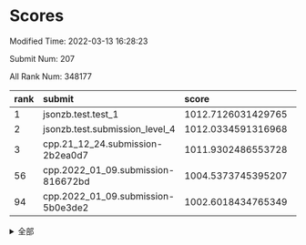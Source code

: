 # Scores

Modified Time: 2022-03-13 16:28:23

Submit Num: 207

All Rank Num: 348177

| rank |               submit               |       score        |       sigma        | pk_num |
| :--- | :--------------------------------- | :----------------- | :----------------- | :----- |
| 1    | jsonzb.test.test_1                 | 1012.7126031429765 | 0.8038651590242021 | 6726   |
| 2    | jsonzb.test.submission_level_4     | 1012.0334591316968 | 0.800683575439304  | 6731   |
| 3    | cpp.21_12_24.submission-2b2ea0d7   | 1011.9302486553728 | 0.7791929848035215 | 6729   |
| 56   | cpp.2022_01_09.submission-816672bd | 1004.5373745395207 | 0.7205597641990985 | 6732   |
| 94   | cpp.2022_01_09.submission-5b0e3de2 | 1002.6018434765349 | 0.7208674186369384 | 6730   |


<details>
<summary>全部</summary>

| rank |                 submit                 |       score        |       sigma        | pk_num |
| :--- | :------------------------------------- | :----------------- | :----------------- | :----- |
| 1    | jsonzb.test.test_1                     | 1012.7126031429765 | 0.8038651590242021 | 6726   |
| 2    | jsonzb.test.submission_level_4         | 1012.0334591316968 | 0.800683575439304  | 6731   |
| 3    | cpp.21_12_24.submission-2b2ea0d7       | 1011.9302486553728 | 0.7791929848035215 | 6729   |
| 4    | gobigger.level_3.submission_level_3_16 | 1011.4068322422509 | 0.7530957300417717 | 6728   |
| 5    | gobigger.level_3.submission_level_3_6  | 1011.3174035248672 | 0.8088662529860238 | 6734   |
| 6    | gobigger.level_3.submission_level_3_15 | 1011.2955405206094 | 0.7699759173460755 | 6728   |
| 7    | gobigger.level_3.submission_level_3_34 | 1011.2101089747789 | 0.7813184376237522 | 6731   |
| 8    | gobigger.level_3.submission_level_3_30 | 1011.181776222908  | 0.7682443042207541 | 6729   |
| 9    | gobigger.level_3.submission_level_3_11 | 1010.7344388850412 | 0.7455076306456124 | 6733   |
| 10   | gobigger.level_3.submission_level_3_26 | 1010.6417915680694 | 0.7674063615551224 | 6729   |
| 11   | gobigger.level_3.submission_level_3_13 | 1010.6280167160455 | 0.7645240009868121 | 6726   |
| 12   | gobigger.level_3.submission_level_3_0  | 1010.5974215085797 | 0.7691262044489335 | 6723   |
| 13   | gobigger.level_3.submission_level_3_43 | 1010.5057586336344 | 0.7359535843382792 | 6729   |
| 14   | gobigger.level_3.submission_level_3_27 | 1010.3947905951655 | 0.7620560584732776 | 6734   |
| 15   | gobigger.level_3.submission_level_3_20 | 1010.3916327880855 | 0.772298018385845  | 6733   |
| 16   | gobigger.level_3.submission_level_3_38 | 1010.3760023016879 | 0.7637034305885415 | 6728   |
| 17   | gobigger.level_3.submission_level_3_22 | 1010.3241289811677 | 0.7487455554103797 | 6729   |
| 18   | gobigger.level_3.submission_level_3_42 | 1010.3215005703064 | 0.7559992573789824 | 6727   |
| 19   | gobigger.level_3.submission_level_3_36 | 1010.2220078302948 | 0.7667762164811661 | 6727   |
| 20   | gobigger.level_3.submission_level_3_41 | 1010.1975223692231 | 0.7550687680945037 | 6726   |
| 21   | gobigger.level_3.submission_level_3_28 | 1010.1751247120836 | 0.7688659826379417 | 6731   |
| 22   | gobigger.level_3.submission_level_3_48 | 1010.1640852831412 | 0.7598745452140049 | 6723   |
| 23   | gobigger.level_3.submission_level_3_39 | 1010.1412590627034 | 0.7804359273713372 | 6722   |
| 24   | gobigger.level_3.submission_level_3_4  | 1010.0771942754    | 0.7681502216937608 | 6733   |
| 25   | gobigger.level_3.submission_level_3_9  | 1010.0590462749606 | 0.7668337723576768 | 6721   |
| 26   | gobigger.level_3.submission_level_3_25 | 1010.0399357732073 | 0.7664621136296683 | 6729   |
| 27   | gobigger.level_3.submission_level_3_29 | 1009.9999926073974 | 0.7605023947979086 | 6724   |
| 28   | gobigger.level_3.submission_level_3_49 | 1009.9913024919728 | 0.755498036380801  | 6730   |
| 29   | gobigger.level_3.submission_level_3_19 | 1009.9740638745748 | 0.7485355035042771 | 6728   |
| 30   | gobigger.level_3.submission_level_3_7  | 1009.9042780711507 | 0.7511679810013523 | 6723   |
| 31   | gobigger.level_3.submission_level_3_17 | 1009.8998033816737 | 0.7500520613452982 | 6730   |
| 32   | gobigger.level_3.submission_level_3_33 | 1009.8550578560079 | 0.7737529255901958 | 6729   |
| 33   | gobigger.level_3.submission_level_3_46 | 1009.8281270902197 | 0.7326946076273033 | 6728   |
| 34   | gobigger.level_3.submission_level_3_21 | 1009.8215829892761 | 0.7492870418983724 | 6728   |
| 35   | gobigger.level_3.submission_level_3_3  | 1009.8104575638123 | 0.7497360754473709 | 6725   |
| 36   | gobigger.level_3.submission_level_3_12 | 1009.7200303912388 | 0.7570465262574252 | 6727   |
| 37   | gobigger.level_3.submission_level_3_2  | 1009.6261875466187 | 0.7456407354034194 | 6727   |
| 38   | gobigger.level_3.submission_level_3_18 | 1009.562625722977  | 0.7346182868684658 | 6730   |
| 39   | gobigger.level_3.submission_level_3_32 | 1009.4497299797902 | 0.735310741911853  | 6726   |
| 40   | gobigger.level_3.submission_level_3_47 | 1009.4371632367634 | 0.7411042353254298 | 6733   |
| 41   | gobigger.level_3.submission_level_3_24 | 1009.4288885089582 | 0.7326798943942039 | 6727   |
| 42   | gobigger.level_3.submission_level_3_45 | 1009.4093200716271 | 0.7615882233711558 | 6734   |
| 43   | gobigger.level_3.submission_level_3_37 | 1009.3987890953977 | 0.7605158552081316 | 6726   |
| 44   | gobigger.level_3.submission_level_3_10 | 1009.3549049159902 | 0.7541145038216835 | 6729   |
| 45   | gobigger.level_3.submission_level_3_1  | 1009.3543103732899 | 0.7402114892636523 | 6730   |
| 46   | gobigger.level_3.submission_level_3_14 | 1009.2817076554838 | 0.7545336936851423 | 6729   |
| 47   | gobigger.level_3.submission_level_3_23 | 1009.180592985962  | 0.754178163358192  | 6729   |
| 48   | gobigger.level_3.submission_level_3_44 | 1009.1322313986564 | 0.744698716086464  | 6729   |
| 49   | gobigger.level_3.submission_level_3_40 | 1009.0662813695236 | 0.743544384271946  | 6727   |
| 50   | gobigger.level_3.submission_level_3_8  | 1008.8914961164494 | 0.7467962736280049 | 6729   |
| 51   | gobigger.level_3.submission_level_3_5  | 1008.7265948125104 | 0.7417896676807668 | 6726   |
| 52   | gobigger.level_3.submission_level_3_35 | 1008.6665641603129 | 0.7531864445554095 | 6728   |
| 53   | gobigger.level_3.submission_level_3_31 | 1008.3237357179264 | 0.7399547275962065 | 6731   |
| 54   | gobigger.level_1.submission_level_1_36 | 1005.2563308495551 | 0.7318577343799151 | 6727   |
| 55   | gobigger.level_1.submission_level_1_21 | 1004.7683944576845 | 0.7223836703213349 | 6727   |
| 56   | cpp.2022_01_09.submission-816672bd     | 1004.5373745395207 | 0.7205597641990985 | 6732   |
| 57   | gobigger.level_1.submission_level_1_26 | 1004.5281333759531 | 0.717569372576098  | 6732   |
| 58   | gobigger.level_1.submission_level_1_12 | 1004.4538862372702 | 0.7195464052646514 | 6723   |
| 59   | gobigger.level_1.submission_level_1_18 | 1004.4310769369163 | 0.7242553223455672 | 6724   |
| 60   | gobigger.level_1.submission_level_1_8  | 1004.4204839363721 | 0.7219811769299012 | 6725   |
| 61   | gobigger.level_1.submission_level_1_28 | 1004.4156112992519 | 0.7061548831434858 | 6733   |
| 62   | gobigger.level_1.submission_level_1_34 | 1004.3061863950486 | 0.7297023567479225 | 6728   |
| 63   | gobigger.level_1.submission_level_1_0  | 1004.2693683064621 | 0.7144861507454702 | 6732   |
| 64   | gobigger.level_1.submission_level_1_16 | 1004.213826374176  | 0.7234835936519023 | 6725   |
| 65   | gobigger.level_1.submission_level_1_2  | 1004.1734391112226 | 0.7161859555760732 | 6732   |
| 66   | gobigger.level_1.submission_level_1_13 | 1004.124449369355  | 0.7084156501703689 | 6728   |
| 67   | gobigger.level_1.submission_level_1_7  | 1004.0624333319452 | 0.712667474178669  | 6733   |
| 68   | gobigger.level_1.submission_level_1_49 | 1003.9609659650201 | 0.7251354830266851 | 6729   |
| 69   | gobigger.level_1.submission_level_1_45 | 1003.9111949730197 | 0.7203713779255965 | 6727   |
| 70   | gobigger.level_1.submission_level_1_31 | 1003.7896361622779 | 0.718492549068206  | 6729   |
| 71   | gobigger.level_1.submission_level_1_4  | 1003.6917877210951 | 0.718579027653382  | 6722   |
| 72   | gobigger.level_1.submission_level_1_17 | 1003.6275105367779 | 0.7048097804205997 | 6729   |
| 73   | gobigger.level_1.submission_level_1_41 | 1003.6203978673436 | 0.7126802875015473 | 6729   |
| 74   | gobigger.level_1.submission_level_1_43 | 1003.5270441837398 | 0.7178905238955653 | 6731   |
| 75   | gobigger.level_1.submission_level_1_11 | 1003.4841778983766 | 0.7031487235300605 | 6730   |
| 76   | gobigger.level_1.submission_level_1_5  | 1003.4549666155984 | 0.7172408717827746 | 6730   |
| 77   | gobigger.level_1.submission_level_1_39 | 1003.4422707406887 | 0.7246875392219851 | 6728   |
| 78   | gobigger.level_1.submission_level_1_29 | 1003.4302853754857 | 0.727152421926889  | 6727   |
| 79   | gobigger.level_1.submission_level_1_32 | 1003.4270752578437 | 0.7228033291590973 | 6726   |
| 80   | gobigger.level_1.submission_level_1_23 | 1003.4269584326411 | 0.7108099128519025 | 6731   |
| 81   | gobigger.level_1.submission_level_1_9  | 1003.3739344601559 | 0.7171745378126314 | 6728   |
| 82   | gobigger.level_1.submission_level_1_44 | 1003.3563901445376 | 0.7090958762718667 | 6730   |
| 83   | gobigger.level_1.submission_level_1_1  | 1003.3352663007614 | 0.7166062793708563 | 6730   |
| 84   | gobigger.level_1.submission_level_1_40 | 1003.289087114639  | 0.7163597784784961 | 6730   |
| 85   | gobigger.level_1.submission_level_1_46 | 1003.2234007501212 | 0.7085577779453225 | 6727   |
| 86   | gobigger.level_1.submission_level_1_47 | 1003.1286923134371 | 0.7187081985961984 | 6727   |
| 87   | gobigger.level_1.submission_level_1_48 | 1003.1226503184841 | 0.7167737492090978 | 6727   |
| 88   | gobigger.level_1.submission_level_1_6  | 1003.082758932857  | 0.7090169001931235 | 6731   |
| 89   | gobigger.level_1.submission_level_1_15 | 1003.0673878733124 | 0.7130300090524773 | 6728   |
| 90   | gobigger.level_1.submission_level_1_33 | 1002.8872451275532 | 0.699830350555819  | 6727   |
| 91   | gobigger.level_1.submission_level_1_20 | 1002.8062227584014 | 0.7049447909643517 | 6726   |
| 92   | gobigger.level_1.submission_level_1_25 | 1002.6329657922273 | 0.7249579318182775 | 6729   |
| 93   | gobigger.level_1.submission_level_1_10 | 1002.6058610597454 | 0.7056660999477015 | 6728   |
| 94   | cpp.2022_01_09.submission-5b0e3de2     | 1002.6018434765349 | 0.7208674186369384 | 6730   |
| 95   | gobigger.level_1.submission_level_1_22 | 1002.5858095694183 | 0.7254433036025218 | 6724   |
| 96   | gobigger.level_1.submission_level_1_35 | 1002.5249617543898 | 0.7219560668737859 | 6727   |
| 97   | gobigger.level_1.submission_level_1_38 | 1002.5015872562527 | 0.7129139634435647 | 6725   |
| 98   | gobigger.level_1.submission_level_1_19 | 1002.4713336848257 | 0.7176373563812517 | 6728   |
| 99   | gobigger.level_1.submission_level_1_27 | 1002.3958652182492 | 0.7169042119986114 | 6730   |
| 100  | gobigger.level_1.submission_level_1_3  | 1002.3909105694295 | 0.7285161448753795 | 6731   |
| 101  | gobigger.level_1.submission_level_1_24 | 1002.2882983803263 | 0.7237264158630984 | 6727   |
| 102  | gobigger.level_1.submission_level_1_14 | 1001.9584508293856 | 0.7186361358286018 | 6729   |
| 103  | gobigger.level_1.submission_level_1_37 | 1001.8145390409265 | 0.7092614474413143 | 6729   |
| 104  | gobigger.level_1.submission_level_1_42 | 1001.6767939396403 | 0.6991154193325382 | 6728   |
| 105  | gobigger.level_1.submission_level_1_30 | 1001.5511263973509 | 0.7096240865485912 | 6728   |
| 106  | gobigger.random.submission_random_45   | 997.0890739626193  | 0.7218130135242886 | 6723   |
| 107  | gobigger.random.submission_random_18   | 997.0796751156042  | 0.7008681186780282 | 6724   |
| 108  | gobigger.random.submission_random_29   | 997.0524935725529  | 0.7040005618036413 | 6730   |
| 109  | gobigger.random.submission_random_37   | 996.8300836862519  | 0.7044536993490257 | 6730   |
| 110  | gobigger.random.submission_random_2    | 996.8059622213874  | 0.7143114185071671 | 6732   |
| 111  | gobigger.random.submission_random_15   | 996.717415480895   | 0.7019160651890729 | 6725   |
| 112  | gobigger.random.submission_random_10   | 996.6676486324586  | 0.7157189288945763 | 6726   |
| 113  | gobigger.random.submission_random_23   | 996.6484160309911  | 0.7097894699946291 | 6733   |
| 114  | gobigger.random.submission_random_6    | 996.6035563851119  | 0.719235459122993  | 6728   |
| 115  | gobigger.random.submission_random_0    | 996.6026325974861  | 0.7122677320946239 | 6730   |
| 116  | gobigger.random.submission_random_36   | 996.4793768206512  | 0.7096473307036736 | 6731   |
| 117  | gobigger.random.submission_random_26   | 996.454809131705   | 0.7215381552264474 | 6728   |
| 118  | gobigger.random.submission_random_21   | 996.41939954949    | 0.7216948879752103 | 6728   |
| 119  | gobigger.random.submission_random_19   | 996.404703524531   | 0.7182199288050712 | 6725   |
| 120  | gobigger.random.submission_random_47   | 996.3762905547698  | 0.7133092601117732 | 6732   |
| 121  | gobigger.random.submission_random_9    | 996.3689837244973  | 0.7043472929831772 | 6726   |
| 122  | gobigger.random.submission_random_49   | 996.3679974500483  | 0.7123396719154013 | 6728   |
| 123  | gobigger.random.submission_random_43   | 996.3483822182753  | 0.7097778475416184 | 6731   |
| 124  | gobigger.random.submission_random_40   | 996.3329520768352  | 0.712084557209031  | 6725   |
| 125  | gobigger.random.submission_random_24   | 996.3239196665038  | 0.7122723558613442 | 6729   |
| 126  | gobigger.random.submission_random_38   | 996.3139277790658  | 0.7111150446885651 | 6733   |
| 127  | gobigger.random.submission_random_42   | 996.1695921305273  | 0.701206761490219  | 6729   |
| 128  | gobigger.random.submission_random_11   | 996.1494816314809  | 0.7128677547271626 | 6725   |
| 129  | gobigger.random.submission_random_25   | 996.116942385109   | 0.7077131040267354 | 6729   |
| 130  | gobigger.random.submission_random_39   | 996.0908417089329  | 0.71872500755101   | 6727   |
| 131  | gobigger.random.submission_random_3    | 996.0755637180447  | 0.7037135638120109 | 6725   |
| 132  | gobigger.random.submission_random_44   | 996.0565814961471  | 0.708714841559445  | 6727   |
| 133  | gobigger.random.submission_random_30   | 995.9516661539046  | 0.7043907015266284 | 6726   |
| 134  | gobigger.random.submission_random_32   | 995.9433161277814  | 0.7004409773574435 | 6726   |
| 135  | gobigger.random.submission_random_31   | 995.9056748043171  | 0.7121593183803033 | 6725   |
| 136  | gobigger.random.submission_random_28   | 995.8759226181186  | 0.710436106250542  | 6726   |
| 137  | gobigger.random.submission_random_46   | 995.8483802113058  | 0.6993278042048896 | 6729   |
| 138  | gobigger.random.submission_random_17   | 995.7718958189076  | 0.6999968587015405 | 6731   |
| 139  | gobigger.random.submission_random_12   | 995.7362034433659  | 0.7126956901326024 | 6727   |
| 140  | gobigger.random.submission_random_27   | 995.7067761320292  | 0.7121355067715699 | 6729   |
| 141  | gobigger.random.submission_random_5    | 995.692910866877   | 0.6983772388038741 | 6725   |
| 142  | gobigger.random.submission_random_14   | 995.5811267049794  | 0.705941031548082  | 6725   |
| 143  | gobigger.random.submission_random_1    | 995.5509459283018  | 0.7220446989892622 | 6729   |
| 144  | gobigger.random.submission_random_4    | 995.5481758182566  | 0.7174097260458011 | 6727   |
| 145  | gobigger.random.submission_random_16   | 995.5413306810602  | 0.7016881164360026 | 6724   |
| 146  | gobigger.random.submission_random_41   | 995.4988326037204  | 0.7207593348932663 | 6728   |
| 147  | gobigger.random.submission_random_8    | 995.3541324633956  | 0.7180663229876951 | 6730   |
| 148  | gobigger.random.submission_random_20   | 995.2378794551249  | 0.7048016711039624 | 6732   |
| 149  | gobigger.random.submission_random_33   | 995.2324592058213  | 0.7063568875985404 | 6727   |
| 150  | gobigger.random.submission_random_34   | 995.1172158351454  | 0.731974276373151  | 6730   |
| 151  | gobigger.random.submission_random_13   | 995.0899823700848  | 0.7241116681924963 | 6730   |
| 152  | gobigger.random.submission_random_48   | 994.9248428249824  | 0.7228027053288534 | 6723   |
| 153  | gobigger.random.submission_random_35   | 994.760656367174   | 0.7140438440048423 | 6729   |
| 154  | gobigger.random.submission_random_22   | 994.5951686114632  | 0.725592226050231  | 6734   |
| 155  | gobigger.random.submission_random_7    | 994.3591827446977  | 0.7167513009464788 | 6731   |
| 156  | gobigger.level_2.submission_level_2_34 | 994.3413399525828  | 0.7260762440877326 | 6726   |
| 157  | gobigger.level_2.submission_level_2_45 | 994.0055232778662  | 0.7488932059201464 | 6726   |
| 158  | gobigger.level_2.submission_level_2_11 | 993.8042681057332  | 0.7418564809877284 | 6722   |
| 159  | gobigger.level_2.submission_level_2_10 | 993.7797747566209  | 0.7484610125717207 | 6726   |
| 160  | gobigger.level_2.submission_level_2_46 | 993.7551609777056  | 0.737494155896016  | 6725   |
| 161  | gobigger.level_2.submission_level_2_38 | 993.4958242028025  | 0.7395942571976736 | 6733   |
| 162  | gobigger.level_2.submission_level_2_5  | 993.485565884514   | 0.7419716662508113 | 6730   |
| 163  | gobigger.level_2.submission_level_2_8  | 993.2313535366112  | 0.7412057744856683 | 6731   |
| 164  | gobigger.level_2.submission_level_2_48 | 993.2277220758556  | 0.7311322153947786 | 6725   |
| 165  | gobigger.level_2.submission_level_2_35 | 993.1609838118832  | 0.7575116666295334 | 6728   |
| 166  | gobigger.level_2.submission_level_2_21 | 993.0391368379434  | 0.7367911468768974 | 6733   |
| 167  | gobigger.level_2.submission_level_2_37 | 992.9727867483859  | 0.7315044556985951 | 6728   |
| 168  | gobigger.level_2.submission_level_2_43 | 992.9658652173955  | 0.7399170806776418 | 6728   |
| 169  | gobigger.level_2.submission_level_2_40 | 992.9216858365473  | 0.7441966583163484 | 6725   |
| 170  | gobigger.level_2.submission_level_2_31 | 992.8166192542806  | 0.724922623555101  | 6725   |
| 171  | gobigger.level_2.submission_level_2_2  | 992.7309228760478  | 0.7367872277516685 | 6725   |
| 172  | gobigger.level_2.submission_level_2_33 | 992.7220383507271  | 0.7656164417206223 | 6720   |
| 173  | gobigger.level_2.submission_level_2_4  | 992.7141938043666  | 0.7352418995423775 | 6723   |
| 174  | gobigger.level_2.submission_level_2_28 | 992.6155896174546  | 0.7292089836342325 | 6722   |
| 175  | gobigger.level_2.submission_level_2_0  | 992.5413771342429  | 0.7364132369306025 | 6727   |
| 176  | gobigger.level_2.submission_level_2_24 | 992.5188157276688  | 0.737436415246546  | 6732   |
| 177  | gobigger.level_2.submission_level_2_16 | 992.4204084883972  | 0.7267772815276756 | 6729   |
| 178  | gobigger.level_2.submission_level_2_15 | 992.4193438513936  | 0.743108879674882  | 6726   |
| 179  | gobigger.level_2.submission_level_2_9  | 992.2714496392117  | 0.7579006821364012 | 6728   |
| 180  | gobigger.level_2.submission_level_2_25 | 992.2704788299395  | 0.7453163444553039 | 6731   |
| 181  | gobigger.level_2.submission_level_2_3  | 992.2323072601986  | 0.7518762174470347 | 6728   |
| 182  | gobigger.level_2.submission_level_2_19 | 992.0761572994762  | 0.7504401610550758 | 6733   |
| 183  | gobigger.level_2.submission_level_2_26 | 991.9989129074867  | 0.7387866977854562 | 6728   |
| 184  | gobigger.level_2.submission_level_2_22 | 991.9090719249057  | 0.7458048063961197 | 6730   |
| 185  | gobigger.level_2.submission_level_2_32 | 991.7817416236409  | 0.7262397283241248 | 6729   |
| 186  | gobigger.level_2.submission_level_2_14 | 991.762613044705   | 0.7465726770742207 | 6733   |
| 187  | gobigger.level_2.submission_level_2_41 | 991.7389201771342  | 0.7526741780524342 | 6727   |
| 188  | gobigger.level_2.submission_level_2_12 | 991.7200223424672  | 0.7726613819902373 | 6730   |
| 189  | gobigger.level_2.submission_level_2_42 | 991.5837385112118  | 0.7562742587536688 | 6727   |
| 190  | gobigger.level_2.submission_level_2_23 | 991.5049923010671  | 0.7566305536195149 | 6728   |
| 191  | gobigger.level_2.submission_level_2_6  | 991.4765415914494  | 0.765729662065944  | 6727   |
| 192  | gobigger.level_2.submission_level_2_49 | 991.31805237025    | 0.7638209949171749 | 6730   |
| 193  | gobigger.level_2.submission_level_2_39 | 991.2665165555328  | 0.7604551772012836 | 6727   |
| 194  | gobigger.level_2.submission_level_2_17 | 991.2276643931315  | 0.7437435049821759 | 6730   |
| 195  | gobigger.level_2.submission_level_2_47 | 991.1358265605335  | 0.7456209290179341 | 6726   |
| 196  | gobigger.level_2.submission_level_2_18 | 990.9410769752968  | 0.7597244223377392 | 6727   |
| 197  | gobigger.level_2.submission_level_2_7  | 990.9163427192476  | 0.7558326590623062 | 6729   |
| 198  | gobigger.level_2.submission_level_2_29 | 990.5519981578581  | 0.7790895891950075 | 6728   |
| 199  | gobigger.level_2.submission_level_2_13 | 990.5312969277568  | 0.7678414731048694 | 6726   |
| 200  | gobigger.level_2.submission_level_2_30 | 990.528331296309   | 0.7622037373062382 | 6729   |
| 201  | gobigger.level_2.submission_level_2_20 | 990.5111714109162  | 0.7895343831104532 | 6725   |
| 202  | gobigger.level_2.submission_level_2_1  | 990.3947093544148  | 0.7779990622198395 | 6730   |
| 203  | gobigger.level_2.submission_level_2_27 | 990.3575889295497  | 0.7731255228037769 | 6724   |
| 204  | gobigger.level_2.submission_level_2_36 | 990.2845096580041  | 0.7686074798323868 | 6722   |
| 205  | gobigger.level_2.submission_level_2_44 | 990.0227014268224  | 0.7796017843092788 | 6728   |
| 206  | gobigger.none.submission_none_1        | 976.2259561146863  | 1.4210800287654717 | 6731   |
| 207  | gobigger.none.submission_none_0        | 975.756608181541   | 1.518519114769036  | 6729   |

</details>